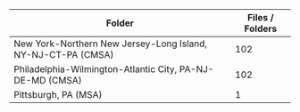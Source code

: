 | Folder                                                       |   Files / Folders |
|--------------------------------------------------------------|-------------------|
| New York-Northern New Jersey-Long Island, NY-NJ-CT-PA (CMSA) |               102 |
| Philadelphia-Wilmington-Atlantic City, PA-NJ-DE-MD (CMSA)    |               102 |
| Pittsburgh, PA (MSA)                                         |                 1 |